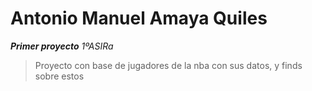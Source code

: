 # Antonio Manuel Amaya Quiles
***Primer proyecto***
*1ºASIRa*	
>Proyecto con base de jugadores de la nba con sus datos, y finds sobre estos
